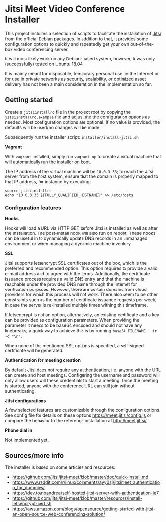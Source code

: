 # Jitsi Meet Video Conference Installer

This project includes a selection of scripts to facilitate the installation of 
[Jitsi](https://jitsi.org/) from the official Debian packages. 
In addition to that, it provides some configuration options to quickly and 
repeatedly get your own out-of-the-box video conferencing server.

It will most likely work on any Debian-based system, however, it was only
(successfully) tested on Ubuntu 18.04.

It is mainly meant for disposable, temporary personal use on the Internet or 
for use in private networks as security, scalability, or optimized asset delivery 
has not been a main consideration in the implementation so far.

## Getting started

Create a `jitsiinstallrc` file in the project root by copying the
`jitsiinstallrc.example` file and adjust the the configuration options as needed.
Most configuration options are optional. If no value is provided, the defaults
will be used/no changes will be made.

Subsequently run the installer script: `installer/install-jitsi.sh`

**Vagrant**

With `vagrant` installed, simply run `vagrant up` to create a virtual machine
that will automatically run the installer on boot.

The IP address of the virtual machine will be `10.0.3.33`; to reach the Jitsi 
server from the host system, ensure that the domain is properly mapped to that 
IP address, for instance by executing:
```
source jitsiinstallrc
echo "10.0.3.33 ${FULLY_QUALIFIED_HOSTNAME}" >> /etc/hosts
```

### Configuration features

**Hooks**

Hooks will load a URL via HTTP GET before Jitsi is installed as well 
as after the installation. The post-install hook will also run on reboot.
These hooks can be useful in to dynamically update DNS records in an 
unmanaged environment or when managing a dynamic machine inventory.

**SSL**

Jitsi supports letsencrypt SSL certificates out of the box, which is the 
preferred and recommended option. This option requires to provide a valid
e-mail address and to agree with the terms.
Additionally, the certificate issuance process requires a valid DNS entry and 
that the machine is reachable under the provided DNS name through the Internet 
for verification purposes. However, there are certain domains from cloud
providers for which this process will not work.
There also seem to be other constraints such as the number of certificate 
issuance requests per week, in case the server is re-installed multiple times 
withing this timeframe.

If letsencrypt is not an option, alternatively, an existing certificate and a 
key can be provided as configuration parameters.
When providing the parameter it needs to be base64 encoded and should not have 
any linebreaks; a quick way to achieve this is by running `base64 FILENAME | tr -d "\n"`.

When none of the mentioned SSL options is specified, a self-signed certificate 
will be generated.

**Authentication for meeting creation**

By default Jitsi does not require any authentication, i.e. anyone with the 
URL can create and host meetings.
Configuring the username and password will only allow users will these credentials
to start a meeting.
Once the meeting is started, anyone with the conference URL can still join 
without authenticating.

**Jitsi configurations**

A few selected features are customizable through the configuration options.
See config file for details on these options https://meet.jit.si/config.js
or compare the behavior to the reference installation at http://meet.jit.si/

**Phone dial in**

Not implemented yet.

## Sources/more info

The installer is based on some articles and resources:
- https://github.com/jitsi/jitsi-meet/blob/master/doc/quick-install.md
- https://www.reddit.com/r/linux/comments/ayy0sj/jitsimeet_authentication_for_dummies/
- https://dev.to/noandrea/self-hosted-jitsi-server-with-authentication-ie7
- https://github.com/jitsi/jitsi-meet/blob/master/resources/install-letsencrypt-cert.sh
- https://aws.amazon.com/blogs/opensource/getting-started-with-jitsi-an-open-source-web-conferencing-solution/
